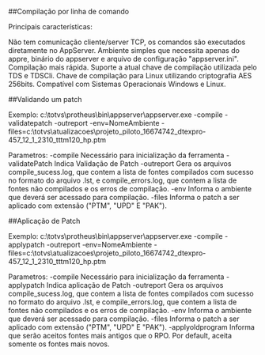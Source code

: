 ##Compilação por linha de comando

Principais características:

Não tem comunicação cliente/server TCP, os comandos são executados diretamente no AppServer.
Ambiente simples que necessita apenas do appre, binário do appserver e arquivo de configuração "appserver.ini".
Compilação mais rápida.
Suporte a atual chave de compilação utilizada pelo TDS e TDSCli.
Chave de compilação para Linux utilizando criptografia AES 256bits.
Compatível com Sistemas Operacionais Windows e Linux.

##Validando um patch

Exemplo: 
c:\totvs\protheus\bin\appserver\appserver.exe -compile -validatepatch -outreport -env=NomeAmbiente -files=c:\totvs\atualizacoes\projeto_piloto_16674742_dtexpro-457_12_1_2310_tttm120_hp.ptm

Parametros:
-compile	      Necessário para inicialização da ferramenta
-validatePatch	Indica Validação de Patch
-outreport	    Gera os arquivos compile_sucess.log, que contem a lista de fontes compilados com sucesso no formato do arquivo .lst, e compile_errors.log, que contem a lista de fontes não compilados e os erros de compilação. 
-env	          Informa o ambiente que deverá ser acessado para compilação.
-files          Informa o patch a ser aplicado com extensão  ("PTM", "UPD" E "PAK").

##Aplicação de Patch

Exemplo: 
c:\totvs\protheus\bin\appserver\appserver.exe -compile -applypatch -outreport -env=NomeAmbiente -files=c:\totvs\atualizacoes\projeto_piloto_16674742_dtexpro-457_12_1_2310_tttm120_hp.ptm

Parametros:
-compile	        Necessário para inicialização da ferramenta
-applypatch	      Indica aplicação de Patch
-outreport	      Gera os arquivos compile_sucess.log, que contem a lista de fontes compilados com sucesso no formato do arquivo .lst, e compile_errors.log, que contem a lista de fontes não compilados e os erros de compilação. 
-env	            Informa o ambiente que deverá ser acessado para compilação.
-files            Informa o patch a ser aplicado com extensão  ("PTM", "UPD" E "PAK").
-applyoldprogram	Informa que serão aceitos fontes mais antigos que o RPO. Por default, aceita somente os fontes mais novos.


